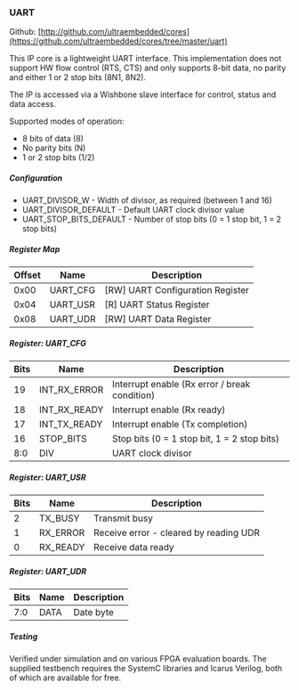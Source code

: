 ### UART

Github:   [http://github.com/ultraembedded/cores](https://github.com/ultraembedded/cores/tree/master/uart)

This IP core is a lightweight UART interface. 
This implementation does not support HW flow control (RTS, CTS) and only supports 8-bit data, no parity and either 1 or 2 stop bits (8N1, 8N2).

The IP is accessed via a Wishbone slave interface for control, status and data access.

Supported modes of operation:
* 8 bits of data (8)
* No parity bits (N)
* 1 or 2 stop bits (1/2)

##### Configuration
* UART_DIVISOR_W - Width of divisor, as required (between 1 and 16)
* UART_DIVISOR_DEFAULT - Default UART clock divisor value
* UART_STOP_BITS_DEFAULT - Number of stop bits (0 = 1 stop bit, 1 = 2 stop bits)

##### Register Map

| Offset | Name | Description   |
| ------ | ---- | ------------- |
| 0x00 | UART_CFG | [RW] UART Configuration Register |
| 0x04 | UART_USR | [R] UART Status Register |
| 0x08 | UART_UDR | [RW] UART Data Register |

##### Register: UART_CFG

| Bits | Name | Description    |
| ---- | ---- | -------------- |
| 19 | INT_RX_ERROR | Interrupt enable (Rx error / break condition) |
| 18 | INT_RX_READY | Interrupt enable (Rx ready) |
| 17 | INT_TX_READY | Interrupt enable (Tx completion) |
| 16 | STOP_BITS | Stop bits (0 = 1 stop bit, 1 = 2 stop bits) |
| 8:0 | DIV | UART clock divisor |

##### Register: UART_USR

| Bits | Name | Description    |
| ---- | ---- | -------------- |
| 2 | TX_BUSY | Transmit busy |
| 1 | RX_ERROR | Receive error - cleared by reading UDR |
| 0 | RX_READY | Receive data ready |

##### Register: UART_UDR

| Bits | Name | Description    |
| ---- | ---- | -------------- |
| 7:0 | DATA | Date byte |


##### Testing

Verified under simulation and on various FPGA evaluation boards.
The supplied testbench requires the SystemC libraries and Icarus Verilog, both of which are available for free.
